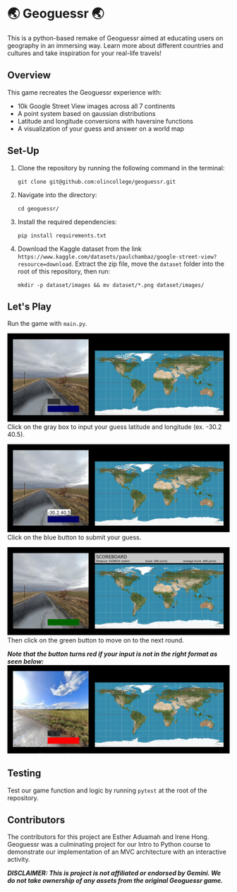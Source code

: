# 🌏 Geoguessr 🌏

This is a python-based remake of Geoguessr aimed at educating users on geography in an immersing way. Learn more about different countries and cultures and take inspiration for your real-life travels!

## Overview

This game recreates the Geoguessr experience with:
* 10k Google Street View images across all 7 continents
* A point system based on gaussian distributions
* Latitude and longitude conversions with haversine functions
* A visualization of your guess and answer on a world map


## Set-Up

1. Clone the repository by running the following command in the terminal:

    ```
    git clone git@github.com:olincollege/geoguessr.git
    ```

2. Navigate into the directory:

    ```
    cd geoguessr/
    ```

3. Install the required dependencies:

    ```
    pip install requirements.txt
    ```

4. Download the Kaggle dataset from the link `https://www.kaggle.com/datasets/paulchambaz/google-street-view?resource=download`. Extract the zip file, move the `dataset` folder into the root of this repository, then run:

    ```
    mkdir -p dataset/images && mv dataset/*.png dataset/images/
    ```    

## Let's Play
Run the game with ```main.py```. 

![alt text](website_screenshots/image.png)
Click on the gray box to input your guess latitude and longitude (ex. -30.2 40.5).

![alt text](website_screenshots/image-1.png)
Click on the blue button to submit your guess.

![alt text](website_screenshots/image-2.png)
Then click on the green button to move on to the next round.

***Note that the button turns red if your input is not in the right format as seen below:***
![alt text](website_screenshots/image-3.png)
 
## Testing
Test our game function and logic by running `pytest` at the root of the repository.

## Contributors
The contributors for this project are Esther Aduamah and Irene Hong. Geoguessr was a culminating project for our Intro to Python course to demonstrate our implementation of an MVC architecture with an interactive activity. 

***DISCLAIMER: This is project is not affiliated or endorsed by Gemini. We do not take ownership of any assets from the original Geoguessr game.***
